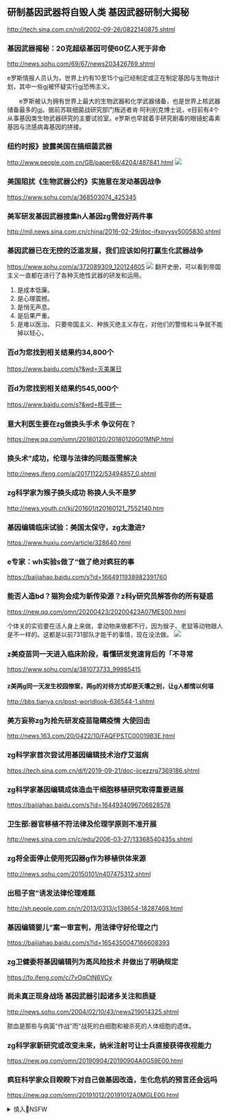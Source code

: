 ## 研制基因武器将自毁人类 基因武器研制大揭秘
http://tech.sina.com.cn/roll/2002-09-26/0822140875.shtml

### 基因武器揭秘：20克超级基因可使60亿人死于非命
http://news.sohu.com/69/67/news203426769.shtml

e罗斯情报人员认为，世界上约有10至15个gj已经制定或正在制定基因与生物战计划，其中一些gj被怀疑实行gj恐怖主义。

　　e罗斯被认为拥有世界上最大的生物武器和化学武器储备，也是世界上核武器储备最多的gj。据前苏联细菌战研究部门叛逃者肯·阿利别克博士说，e目前有4个从事基因类生物武器研究的主要试验室。e罗斯也早就着手研究剧毒的眼镜蛇毒素基因与流感病毒基因的拼接。

### 纽约时报》披露美国在搞细菌武器
http://www.people.com.cn/GB/paper68/4204/487841.html
![](http://www.people.com.cn/media/20010911/123537.jpg)

### 美国阻扰《生物武器公约》实施意在发动基因战争
https://www.sohu.com/a/368503074_425345

### 美军研发基因武器搜集h人基因zg需做好两件事
http://mil.news.sina.com.cn/china/2016-02-29/doc-ifxpvysv5005830.shtml

### 基因武器已在无控的泛滥发展，我们应该如何打赢生化武器战争
https://www.sohu.com/a/372089309_120124605
![](http://5b0988e595225.cdn.sohucs.com/images/20200211/7cfddc085a724a89ac8284d379ea21c3.jpeg)
翻开史册，可以看到帝国主义一直都在进行了各种灭绝性武器的研发和运用。
1. 是成本低廉。
2. 是心理震撼。
3. 是悄无声息。
4. 是后果严重。
5. 是难以医治。
只要帝国主义、种族灭绝主义存在，对他们的警惕和斗争就不能掉以轻心，

### 百d为您找到相关结果约34,800个
https://www.baidu.com/s?&wd=灭美屠日
### 百d为您找到相关结果约545,000个
https://www.baidu.com/s?&wd=核平统一

### 意大利医生要在zg做换头手术 争议何在？
https://new.qq.com/omn/20180120/20180120G01MNP.html

### 换头术”成功，伦理与法律的问题亟需解决
http://news.ifeng.com/a/20171122/53494857_0.shtml

### zg科学家为猴子换头成功 称换人头不是梦
http://news.youth.cn/kj/201601/t20160121_7552140.htm

### 基因编辑临床试验：美国太保守，zg太激进?
https://www.huxiu.com/article/328640.html

### e专家：wh实验s做了“做了绝对疯狂的事
https://baijiahao.baidu.com/s?id=1664911938982391760

### 能否人造bd？猫狗会成为新传染源？z科y研究员解答你的所有疑惑
https://new.qq.com/omn/20200423/20200423A07MES00.html

个体关的实验要在活人身上来做，拿动物来做都不行，因为猴子、老鼠等动物跟人是不一样的。这都是以前731部队才能干的事情，现在没法做。
![](https://inews.gtimg.com/newsapp_bt/0/11633340562/1000)

### z美疫苗同一天进入临床阶段，看懂研发竞速背后的「不寻常
https://www.sohu.com/a/381073733_99985415

#### z美两g同一天发生校园惨案，两g的对待方式却是天壤之别，让g人都情以何堪
http://bbs.tianya.cn/post-worldlook-636544-1.shtml

### 美方妄称zg为抢先研发疫苗隐瞒疫情 大使回击
http://news.163.com/20/0422/10/FAQFPSTC00019B3E.html

### zg科学家首次尝试用基因编辑技术治疗艾滋病
https://tech.sina.com.cn/d/f/2019-09-21/doc-iicezzrq7369186.shtml

### zg科学家基因编辑成体造血干细胞移植研究取得重要进展
https://baijiahao.baidu.com/s?id=1644934096706628578

### 卫生部:器官移植不符法律及伦理学原则不准开展
http://news.sina.com.cn/c/edu/2006-03-27/13368540435s.shtml

### zg将全面停止使用死囚器g作为移植供体来源
http://news.sohu.com/20150101/n407475312.shtml

### 出租子宫”诱发法律伦理难题
http://sh.people.com.cn/n/2013/0313/c138654-18287468.html

### 基因编辑婴儿”案一审宣判，用法律守好伦理之门
https://baijiahao.baidu.com/s?id=1654350047166608393

### zg卫健委将基因编辑列为高风险技术 并做出了明确规定
https://fo.ifeng.com/c/7vOqCtN6VCy

### 尚未真正现身战场 基因武器引起诸多关注和质疑
http://news.sohu.com/2004/02/10/43/news219014325.shtml

脓血是那些与病菌“作战”而“战死的白细胞和被杀死的人体细胞的遗体。

### zg科学家新研究或改变未来，纳米注射可让士兵直接获得夜视能力
https://new.qq.com/omn/20190904/20190904A0G59E00.html

### 疯狂科学家众目睽睽下对自己做基因改造，生化危机的预言还会远吗
https://new.qq.com/omn/20191012/20191012A0MGLE00.html

<details><summary>慎入🔞NSFW</summary>

Not Safe For Work
![](https://upload.wikimedia.org/wikipedia/commons/thumb/d/d3/Biohazard_Symbol_Specification.png/210px-Biohazard_Symbol_Specification.png)

<details><summary><b>风险自理Use At Your Own Risk🈲</summary>

### 英议员要求禁止赴zg器g移植，专家：本来就是非法的
https://baijiahao.baidu.com/s?id=1629641188793944079

### zg叫停器g移植旅游内幕 外g人占用器g资源
http://news.sohu.com/20070719/n251141063.shtml

### 反h组织污蔑zg器g移植事业 专家引用这两句诗
http://news.sina.com.cn/c/2019-12-12/doc-iihnzahi6926687.shtml

### 专栏 | 夜话z南h：赵lj美军投毒”论 源于zg首席j事理论专家
https://www.rfa.org/mandarin/zhuanlan/yehuazhongnanhai/gx-04132020140516.html

新冠病毒疫情被zg当局不得不对内对外公开之后，这位xjpzq的“首席战略理论专家”杨cj居然首先想到的是“生物战”，以及“基因和细菌武器的研发。

### 诺奖得主吕k·蒙塔n做了什么伪科学？
https://www.thepaper.cn/newsDetail_forward_7067287

### 科学界集体驳斥吕k·蒙塔n耶“新冠病毒rz论
https://new.qq.com/omn/20200420/20200420A0CPTZ00.html

### 艾滋病有望被治愈！基因编辑成功清除小鼠体内HIV病毒
https://baijiahao.baidu.com/s?id=1638196105120669847

### 科学家发现HIV病毒潜在治疗靶点 艾滋病有望被治愈
https://new.qq.com/omn/20190926/20190926A0B27C00.html
</details>
</details>
